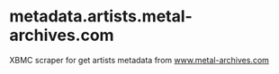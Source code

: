metadata.artists.metal-archives.com
===================================

XBMC scraper for get artists metadata from www.metal-archives.com
